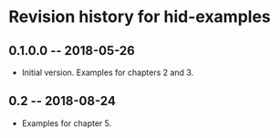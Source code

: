 # Revision history for hid-examples

## 0.1.0.0  -- 2018-05-26

* Initial version. Examples for chapters 2 and 3.

## 0.2  -- 2018-08-24

* Examples for chapter 5.
